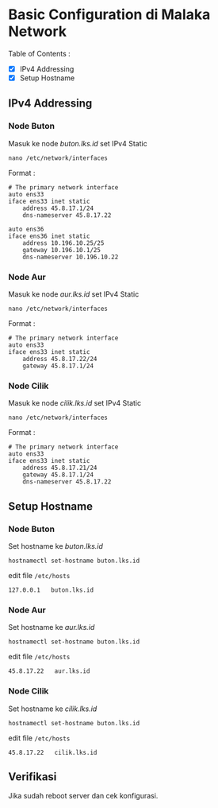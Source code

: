 # Basic Configuration di Malaka Network
Table of Contents :
- [x] IPv4 Addressing
- [x] Setup Hostname
## IPv4 Addressing
### Node Buton
Masuk ke node _buton.lks.id_ set IPv4 Static
```
nano /etc/network/interfaces
```
Format :
```
# The primary network interface
auto ens33
iface ens33 inet static
    address 45.8.17.1/24
    dns-nameserver 45.8.17.22

auto ens36
iface ens36 inet static
    address 10.196.10.25/25
    gateway 10.196.10.1/25
    dns-nameserver 10.196.10.22
```
### Node Aur
Masuk ke node _aur.lks.id_ set IPv4 Static
```
nano /etc/network/interfaces
```
Format :
```
# The primary network interface
auto ens33
iface ens33 inet static
    address 45.8.17.22/24
    gateway 45.8.17.1/24
```
### Node Cilik
Masuk ke node _cilik.lks.id_ set IPv4 Static
```
nano /etc/network/interfaces
```
Format :
```
# The primary network interface
auto ens33
iface ens33 inet static
    address 45.8.17.21/24
    gateway 45.8.17.1/24
    dns-nameserver 45.8.17.22
```
## Setup Hostname
### Node Buton
Set hostname ke _buton.lks.id_
```
hostnamectl set-hostname buton.lks.id
```
edit file `/etc/hosts`
```
127.0.0.1   buton.lks.id
```
### Node Aur
Set hostname ke _aur.lks.id_
```
hostnamectl set-hostname buton.lks.id
```
edit file `/etc/hosts`
```
45.8.17.22   aur.lks.id
```
### Node Cilik
Set hostname ke _cilik.lks.id_
```
hostnamectl set-hostname buton.lks.id
```
edit file `/etc/hosts`
```
45.8.17.22   cilik.lks.id
```
## Verifikasi
Jika sudah reboot server dan cek konfigurasi.
